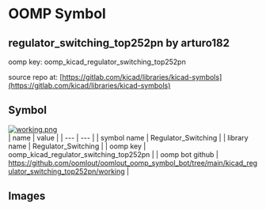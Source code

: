 # OOMP Symbol  
## regulator_switching_top252pn  by arturo182  
  
oomp key: oomp_kicad_regulator_switching_top252pn  
  
source repo at: [https://gitlab.com/kicad/libraries/kicad-symbols](https://gitlab.com/kicad/libraries/kicad-symbols)  
## Symbol  
  
[![working.png](working_600.png)](working.png)  
| name | value | 
| --- | --- | 
| symbol name | Regulator_Switching | 
| library name | Regulator_Switching | 
| oomp key | oomp_kicad_regulator_switching_top252pn | 
| oomp bot github | https://github.com/oomlout/oomlout_oomp_symbol_bot/tree/main/kicad_regulator_switching_top252pn/working | 
## Images  

